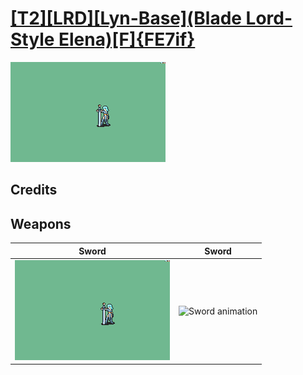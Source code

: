 # [\[T2\]\[LRD\]\[Lyn-Base\]\(Blade Lord-Style Elena\)\[F\]{FE7if}](./)

<img src="./1.%20Sword/Sword_000.png" alt="[T2][LRD][Lyn-Base](Blade Lord-Style Elena)[F]{FE7if} standing" />

## Credits



## Weapons


|Sword |Sword |
|  :---: | :---: |
| <img alt="Sword animation" src="./1.%20Sword/Sword.gif" /> | <img alt="Sword animation" src="./1.%20Sword%20(Beta%20Durandal)/Sword.gif" /> |
